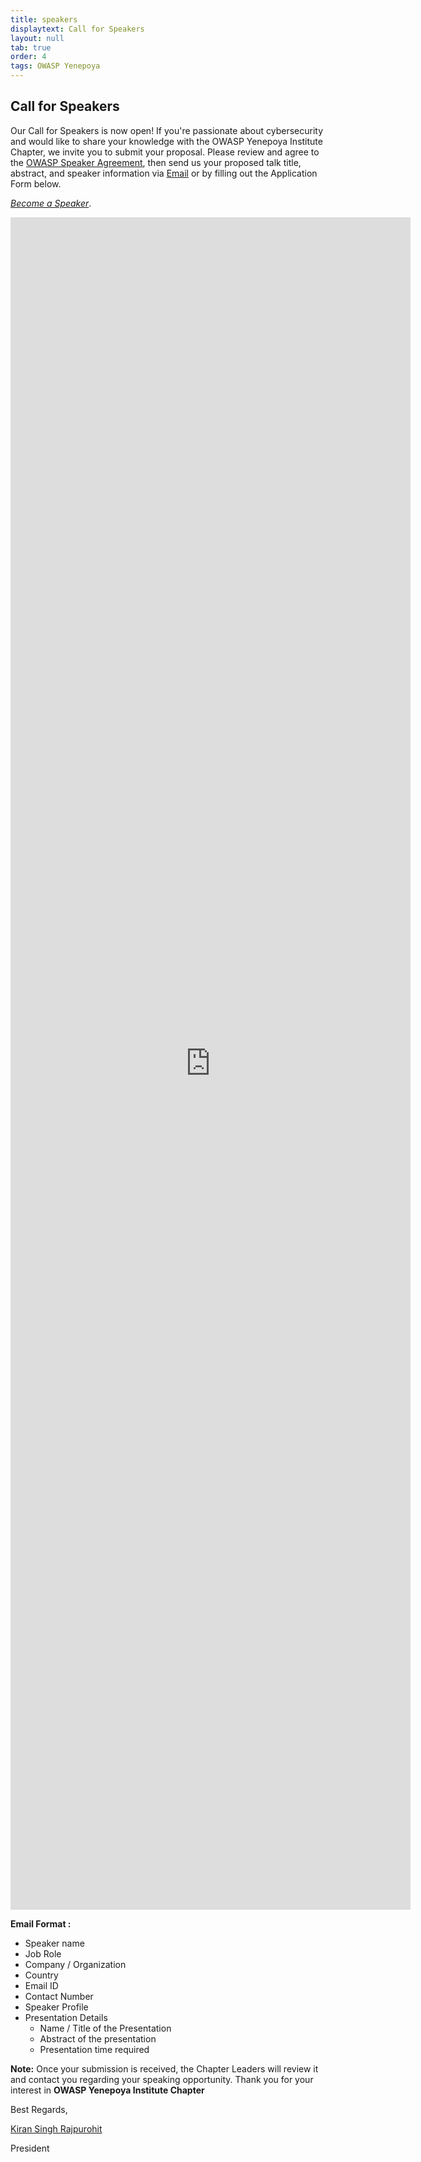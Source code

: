 ```yaml
---
title: speakers
displaytext: Call for Speakers
layout: null
tab: true
order: 4
tags: OWASP Yenepoya
---
```


## Call for Speakers

Our Call for Speakers is now open! If you're passionate about cybersecurity and would like to share your knowledge with the OWASP Yenepoya Institute Chapter, we invite you to submit your proposal. 
Please review and agree to the [OWASP Speaker Agreement](https://www.owasp.org/index.php/Speaker_Agreement), then send us your proposed talk title, abstract, and speaker information via [Email](mailto:kiran.singh@owasp.org) or by filling out the Application Form below.

[*Become a Speaker*](https://forms.gle/nS9cHeKJoVFmiaGDA).

<iframe src="https://docs.google.com/forms/d/e/1FAIpQLScmzz2mzZ1zSspisXODMzqUWHGcPOkYtqRwyBQezoWYdObXgg/viewform?embedded=true" width="640" height="2708" frameborder="0" marginheight="0" marginwidth="0">Loading…</iframe>

**Email Format :**

- Speaker name
- Job Role
- Company / Organization
- Country
- Email ID
- Contact Number
- Speaker Profile
- Presentation Details
    - Name / Title of the Presentation
    - Abstract of the presentation
    - Presentation time required

**Note:**
Once your submission is received, the Chapter Leaders will review it and contact you regarding your speaking opportunity. Thank you for your interest in **OWASP Yenepoya Institute Chapter**

Best Regards, 

[Kiran Singh Rajpurohit](https://www.linkedin.com/in/cybercrush/)

President
